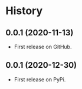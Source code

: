 # History

## 0.0.1 (2020-11-13)
* First release on GitHub.

## 0.0.1 (2020-12-30)
* First release on PyPi.

